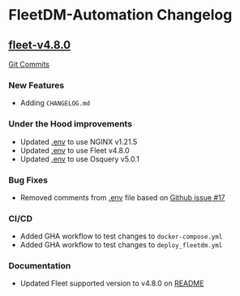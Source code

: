 # FleetDM-Automation Changelog

<a name="fleet-v4.8.0"></a>
## [fleet-v4.8.0](https://github.com/CptOfEvilMinions/ChooseYourSIEMAdventure/releases/tag/v4.8.0)

[Git Commits](https://github.com/CptOfEvilMinions/FleetDM-Automation/compare/v4.7.0...v4.8.0)

### New Features

* Adding `CHANGELOG.md`

### Under the Hood improvements
- Updated [.env](.env#L2) to use NGINX v1.21.5
- Updated [.env](.env#L1) to use Fleet v4.8.0
- Updated [.env](.env#L10) to use Osquery v5.0.1

### Bug Fixes

- Removed comments from [.env](.env) file based on [Github issue #17](https://github.com/CptOfEvilMinions/FleetDM-Automation/issues/17)

### CI/CD

- Added GHA workflow to test changes to `docker-compose.yml`
- Added GHA workflow to test changes to `deploy_fleetdm.yml`

### Documentation

- Updated Fleet supported version to v4.8.0 on [README](README.md)